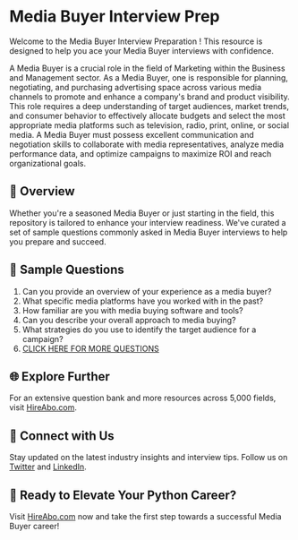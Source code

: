# Media Buyer Interview Prep

Welcome to the Media Buyer Interview Preparation ! This resource is designed to help you ace your Media Buyer interviews with confidence.

A Media Buyer is a crucial role in the field of Marketing within the Business and Management sector. As a Media Buyer, one is responsible for planning, negotiating, and purchasing advertising space across various media channels to promote and enhance a company's brand and product visibility. This role requires a deep understanding of target audiences, market trends, and consumer behavior to effectively allocate budgets and select the most appropriate media platforms such as television, radio, print, online, or social media. A Media Buyer must possess excellent communication and negotiation skills to collaborate with media representatives, analyze media performance data, and optimize campaigns to maximize ROI and reach organizational goals.

## 🚀 Overview

Whether you're a seasoned Media Buyer or just starting in the field, this repository is tailored to enhance your interview readiness. We've curated a set of sample questions commonly asked in Media Buyer interviews to help you prepare and succeed.

## 📝 Sample Questions

1. Can you provide an overview of your experience as a media buyer?
2. What specific media platforms have you worked with in the past?
3. How familiar are you with media buying software and tools?
4. Can you describe your overall approach to media buying?
5. What strategies do you use to identify the target audience for a campaign?
6. [CLICK HERE FOR MORE QUESTIONS](https://hireabo.com/job/1_0_17/Media%20Buyer)

## 🌐 Explore Further

For an extensive question bank and more resources across 5,000 fields, visit [HireAbo.com](https://www.hireabo.com).

## 📱 Connect with Us

Stay updated on the latest industry insights and interview tips. Follow us on [Twitter](https://twitter.com/hireabo) and [LinkedIn](https://www.linkedin.com/in/hire-abo-3609972a8/).

## 🚀 Ready to Elevate Your Python Career?

Visit [HireAbo.com](https://www.hireabo.com) now and take the first step towards a successful Media Buyer career!